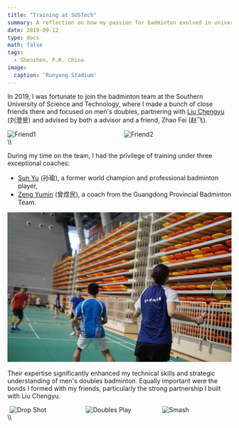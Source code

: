 ```yaml
---
title: "Training at SUSTech"
summary: A reflection on how my passion for badminton evolved in university.
date: 2019-09-12
type: docs
math: false
tags:
  - Shenzhen, P.R. China
image:
  caption: 'Runyang Stadium'
---
```


In 2019, I was fortunate to join the badminton team at the Southern University of Science and Technology, where I made a bunch of close friends there and focused on men's doubles, partnering with [Liu Chengyu](http://www.jiangxingyusustech.com/page131?article_id=64) (刘澄昱) and advised by both a advisor and a friend, Zhao Fei (赵飞).

<div style="display: flex; justify-content: center; gap: 20px; margin: 0 auto; max-width: 800px;">
  <img src="/images/bmt1-2.jpg" alt="Friend1" style="width: 48%;">
  <img src="/images/bmt1-1.jpg" alt="Friend2" style="width: 48%;">
</div>\\


During my time on the team, I had the privilege of training under three exceptional coaches:

- [Sun Yu](https://bwfbadminton.com/player/92736/sun-yu) (孙瑜), a former world champion and professional badminton player,  
- [Zeng Yumin](http://sport.sustech.edu.cn/show-29-4-1.html) (曾煜民), a coach from the Guangdong Provincial Badminton Team.

![SUSTech Coach](images/bmt1-6.jpg)

Their expertise significantly enhanced my technical skills and strategic understanding of men's doubles badminton. Equally important were the bonds I formed with my friends, particularly the strong partnership I built with Liu Chengyu.

<div style="display: flex; justify-content: center; gap: 20px; margin: 0 auto; max-width: 800px;">
  <img src="/images/bmt1-3" alt="Drop Shot" style="width: 30%;">
  <img src="/images/bmt1-4.jpg" alt="Doubles Play" style="width: 30%;">
  <img src="/images/bmt1-5.jpg" alt="Smash" style="width: 30%;">
</div>\\

